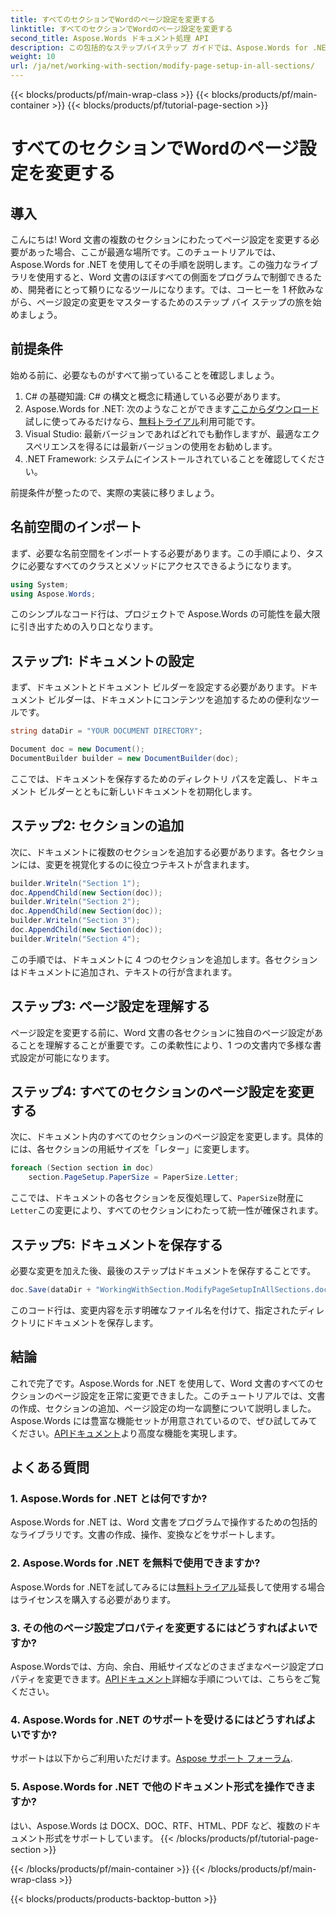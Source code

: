 ```yaml
---
title: すべてのセクションでWordのページ設定を変更する
linktitle: すべてのセクションでWordのページ設定を変更する
second_title: Aspose.Words ドキュメント処理 API
description: この包括的なステップバイステップ ガイドでは、Aspose.Words for .NET を使用して Word 文書のすべてのセクションのページ設定を変更する方法を学習します。
weight: 10
url: /ja/net/working-with-section/modify-page-setup-in-all-sections/
---
```


{{< blocks/products/pf/main-wrap-class >}}
{{< blocks/products/pf/main-container >}}
{{< blocks/products/pf/tutorial-page-section >}}

# すべてのセクションでWordのページ設定を変更する

## 導入

こんにちは! Word 文書の複数のセクションにわたってページ設定を変更する必要があった場合、ここが最適な場所です。このチュートリアルでは、Aspose.Words for .NET を使用してその手順を説明します。この強力なライブラリを使用すると、Word 文書のほぼすべての側面をプログラムで制御できるため、開発者にとって頼りになるツールになります。では、コーヒーを 1 杯飲みながら、ページ設定の変更をマスターするためのステップ バイ ステップの旅を始めましょう。

## 前提条件

始める前に、必要なものがすべて揃っていることを確認しましょう。

1. C# の基礎知識: C# の構文と概念に精通している必要があります。
2.  Aspose.Words for .NET: 次のようなことができます[ここからダウンロード](https://releases.aspose.com/words/net/)試しに使ってみるだけなら、[無料トライアル](https://releases.aspose.com/)利用可能です。
3. Visual Studio: 最新バージョンであればどれでも動作しますが、最適なエクスペリエンスを得るには最新バージョンの使用をお勧めします。
4. .NET Framework: システムにインストールされていることを確認してください。

前提条件が整ったので、実際の実装に移りましょう。

## 名前空間のインポート

まず、必要な名前空間をインポートする必要があります。この手順により、タスクに必要なすべてのクラスとメソッドにアクセスできるようになります。

```csharp
using System;
using Aspose.Words;
```

このシンプルなコード行は、プロジェクトで Aspose.Words の可能性を最大限に引き出すための入り口となります。

## ステップ1: ドキュメントの設定

まず、ドキュメントとドキュメント ビルダーを設定する必要があります。ドキュメント ビルダーは、ドキュメントにコンテンツを追加するための便利なツールです。

```csharp
string dataDir = "YOUR DOCUMENT DIRECTORY";

Document doc = new Document();
DocumentBuilder builder = new DocumentBuilder(doc);
```

ここでは、ドキュメントを保存するためのディレクトリ パスを定義し、ドキュメント ビルダーとともに新しいドキュメントを初期化します。

## ステップ2: セクションの追加

次に、ドキュメントに複数のセクションを追加する必要があります。各セクションには、変更を視覚化するのに役立つテキストが含まれます。

```csharp
builder.Writeln("Section 1");
doc.AppendChild(new Section(doc));
builder.Writeln("Section 2");
doc.AppendChild(new Section(doc));
builder.Writeln("Section 3");
doc.AppendChild(new Section(doc));
builder.Writeln("Section 4");
```

この手順では、ドキュメントに 4 つのセクションを追加します。各セクションはドキュメントに追加され、テキストの行が含まれます。

## ステップ3: ページ設定を理解する

ページ設定を変更する前に、Word 文書の各セクションに独自のページ設定があることを理解することが重要です。この柔軟性により、1 つの文書内で多様な書式設定が可能になります。

## ステップ4: すべてのセクションのページ設定を変更する

次に、ドキュメント内のすべてのセクションのページ設定を変更します。具体的には、各セクションの用紙サイズを「レター」に変更します。

```csharp
foreach (Section section in doc)
    section.PageSetup.PaperSize = PaperSize.Letter;
```

ここでは、ドキュメントの各セクションを反復処理して、`PaperSize`財産に`Letter`この変更により、すべてのセクションにわたって統一性が確保されます。

## ステップ5: ドキュメントを保存する

必要な変更を加えた後、最後のステップはドキュメントを保存することです。

```csharp
doc.Save(dataDir + "WorkingWithSection.ModifyPageSetupInAllSections.doc");
```

このコード行は、変更内容を示す明確なファイル名を付けて、指定されたディレクトリにドキュメントを保存します。

## 結論

これで完了です。Aspose.Words for .NET を使用して、Word 文書のすべてのセクションのページ設定を正常に変更できました。このチュートリアルでは、文書の作成、セクションの追加、ページ設定の均一な調整について説明しました。Aspose.Words には豊富な機能セットが用意されているので、ぜひ試してみてください。[APIドキュメント](https://reference.aspose.com/words/net/)より高度な機能を実現します。

## よくある質問

### 1. Aspose.Words for .NET とは何ですか?

Aspose.Words for .NET は、Word 文書をプログラムで操作するための包括的なライブラリです。文書の作成、操作、変換などをサポートします。

### 2. Aspose.Words for .NET を無料で使用できますか?

 Aspose.Words for .NETを試してみるには[無料トライアル](https://releases.aspose.com/)延長して使用する場合はライセンスを購入する必要があります。

### 3. その他のページ設定プロパティを変更するにはどうすればよいですか?

 Aspose.Wordsでは、方向、余白、用紙サイズなどのさまざまなページ設定プロパティを変更できます。[APIドキュメント](https://reference.aspose.com/words/net/)詳細な手順については、こちらをご覧ください。

### 4. Aspose.Words for .NET のサポートを受けるにはどうすればよいですか?

サポートは以下からご利用いただけます。[Aspose サポート フォーラム](https://forum.aspose.com/c/words/8).

### 5. Aspose.Words for .NET で他のドキュメント形式を操作できますか?

はい、Aspose.Words は DOCX、DOC、RTF、HTML、PDF など、複数のドキュメント形式をサポートしています。
{{< /blocks/products/pf/tutorial-page-section >}}

{{< /blocks/products/pf/main-container >}}
{{< /blocks/products/pf/main-wrap-class >}}

{{< blocks/products/products-backtop-button >}}
